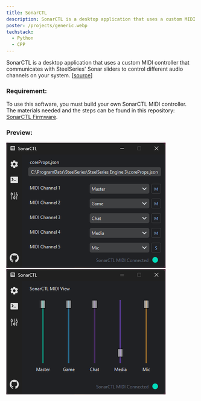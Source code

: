 ```yaml
---
title: SonarCTL
description: SonarCTL is a desktop application that uses a custom MIDI controller that communicates with SteelSeries' Sonar sliders to control different audio channels on your system. 
poster: /projects/generic.webp
techstack:
  - Python
  - CPP
---
```


SonarCTL is a desktop application that uses a custom MIDI controller that communicates with SteelSeries' Sonar sliders to control different audio channels on your system. [[source](https://github.com/CyR1en/SonarCTL)]

### Requirement:
To use this software, you must build your own SonarCTL MIDI controller. The materials needed and the steps can be found in this repository: [SonarCTL Firmware](https://github.com/CyR1en/SonarCTL-Firmware).

### Preview:
![SonarCTL Preview 1](https://raw.githubusercontent.com/CyR1en/SonarCTL/refs/heads/master/docs/images/ConfigView.png)
![SonarCTL Preview 2](https://raw.githubusercontent.com/CyR1en/SonarCTL/refs/heads/master/docs/images/SliderView.png)